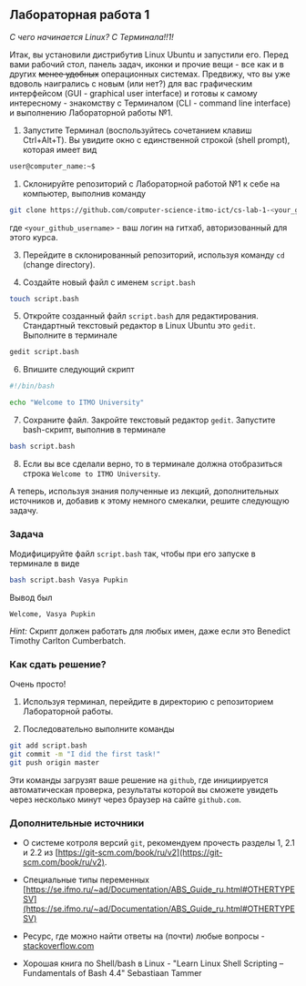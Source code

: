 ## Лабораторная работа 1

*С чего начинается Linux? С Терминала!!1!*

Итак, вы установили дистрибутив Linux Ubuntu и запустили его. Перед вами рабочий стол, панель задач, иконки и прочие вещи - все как и в других ~~менее удобных~~ операционных системах. Предвижу, что вы уже вдоволь наигрались с новым (или нет?) для вас графическим интерфейсом (GUI - graphical user interface) и готовы к самому интересному - знакомству с Терминалом (CLI - command line interface) и выполнению Лабораторной работы №1.

1. Запустите Терминал (воспользуйтесь сочетанием клавиш Ctrl+Alt+T). Вы увидите окно с единственной строкой (shell prompt), которая имеет вид

```bash
user@computer_name:~$
```

1. Склонируйте репозиторий с Лабораторной работой №1 к себе на компьютер, выполнив команду

```bash
git clone https://github.com/computer-science-itmo-ict/cs-lab-1-<your_github_username>.git
```

где `<your_github_username>` - ваш логин на гитхаб, авторизованный для этого курса.

3. Перейдите в склонированный репозиторий, используя команду `cd` (change directory).

4. Создайте новый файл с именем `script.bash`

```bash
touch script.bash
```

5. Откройте созданный файл `script.bash` для редактирования. Стандартный текстовый редактор в Linux Ubuntu это `gedit`. Выполните в терминале

```bash
gedit script.bash
```

6. Впишите следующий скрипт

```bash
#!/bin/bash

echo "Welcome to ITMO University"
```

7. Сохраните файл. Закройте текстовый редактор `gedit`. Запустите bash-скрипт, выполнив в терминале

```bash
bash script.bash
```

8. Если вы все сделали верно, то в терминале должна отобразиться строка `Welcome to ITMO University`.


А теперь, используя знания полученные из лекций, дополнительных источников и, добавив к этому немного смекалки, решите следующую задачу.

### Задача

Модифицируйте файл `script.bash` так, чтобы при его запуске в терминале в виде

```bash
bash script.bash Vasya Pupkin
```

Вывод был

`Welcome, Vasya Pupkin`

*Hint:* Скрипт должен работать для любых имен, даже если это Benedict Timothy Carlton Cumberbatch.

### Как сдать решение?

Очень просто!

1. Используя терминал, перейдите в директорию с репозиторием Лабораторной работы.

2. Последовательно выполните команды

```bash
git add script.bash
git commit -m "I did the first task!"
git push origin master
```

Эти команды загрузят ваше решение на `github`, где инициируется автоматическая проверка, результаты которой вы сможете увидеть через несколько минут через браузер на сайте `github.com`.

### Дополнительные источники

* О системе котроля версий `git`, рекомендуем прочесть разделы 1, 2.1 и 2.2 из [https://git-scm.com/book/ru/v2](https://git-scm.com/book/ru/v2).

* Специальные типы переменных [https://se.ifmo.ru/~ad/Documentation/ABS_Guide_ru.html#OTHERTYPESV](https://se.ifmo.ru/~ad/Documentation/ABS_Guide_ru.html#OTHERTYPESV)

* Ресурс, где можно найти ответы на (почти) любые вопросы - [stackoverflow.com](stackoverflow.com)

* Хорошая книга по Shell/bash в Linux - "Learn Linux Shell Scripting – Fundamentals of Bash 4.4"  Sebastiaan Tammer
